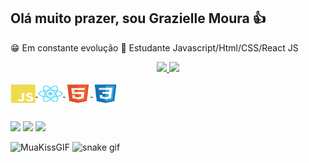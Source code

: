## Olá muito prazer, sou Grazielle Moura 👍

😁 Em constante evolução 
📘 Estudante Javascript/Html/CSS/React JS

<div align="center">
  <a href="https://github.com/mouragra">
  <img height="180em" src="https://github-readme-stats.vercel.app/api?username=mouragra&show_icons=true&theme=dracula&include_all_commits=true&count_private=true"/>
  <img height="180em" src="https://github-readme-stats.vercel.app/api/top-langs/?username=mouragra&layout=compact&langs_count=7&theme=dracula"/>
</div>

<div style="display: inline_block"><br>
  <img align="center" alt="grazielle-Js" height="30" width="40" src="https://raw.githubusercontent.com/devicons/devicon/master/icons/javascript/javascript-plain.svg">
  <img align="center" alt="grazielle-React" height="30" width="40" src="https://raw.githubusercontent.com/devicons/devicon/master/icons/react/react-original.svg">
  <img align="center" alt="grazielle-HTML" height="30" width="40" src="https://raw.githubusercontent.com/devicons/devicon/master/icons/html5/html5-original.svg">
  <img align="center" alt="grazielle-CSS" height="30" width="40" src="https://raw.githubusercontent.com/devicons/devicon/master/icons/css3/css3-original.svg">
   

##

<div>
<a href="https://instagram.com/mouragra" target="_blank"><img src="https://img.shields.io/badge/-Instagram-%23E4405F?style=for-the-badge&logo=instagram&logoColor=white" target="_blank"></a>
<a href="https://www.linkedin.com/in/grazielle-moura-777830179" target="_blank"><img src="https://img.shields.io/badge/-LinkedIn-%230077B5?style=for-the-badge&logo=linkedin&logoColor=white" target="_blank"></a> 
<a href = "mouragrazielle@gmail.com"><img src="https://img.shields.io/badge/-Gmail-%23333?style=for-the-badge&logo=gmail&logoColor=white" target="_blank"></a>

</div>

![MuaKissGIF](https://user-images.githubusercontent.com/109700352/203646925-13529d20-7ede-4bef-a3dd-1f6744af2cbc.gif)
 ![snake gif](https://github.com/mouragra/mouragra/blob/output/github-contribution-grid-snake.svg)



